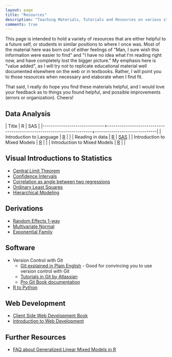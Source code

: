 ```yaml
---
layout: page
title: "Resources"
description: "Teaching Materials, Tutorials and Resources on various statistical concepts"
comments: true
---
```


This page is intended to hold a variety of resources that are either helpful to
a future self, or students in similar positions to where I once was. Most of
the material here was born out of either feelings of "Man, I sure wish this
information were easier to find" and "I have no idea what I'm reading right
now, and have completely lost the bigger picture." My emphasis here is "value
added", as I will try not to replicate educational material well documented
elsewhere on the web or in textbooks. Rather, I will point you to those
resources when necessary and elaborate when I find fit.

That said, I really do hope you find these materials helpful, and I would love
your feedback as to things you found helpful, and possible improvements (errors
or organization). Cheers!

## Data Analysis

| Title                        | R                                                                    | SAS                          |
|------------------------------+----------------------------------------------------------------------+------------------------------|
| Introduction to Language     | [R](Intro_to_R.html)                                                 |                              |
| Reading in data              | [R](reading_in_data.html)                                            | [SAS](reading_data_sas.html) |
| Introduction to Mixed Models | [R](https://m-clark.github.io/mixed-models-with-R/introduction.html) |                              |
| Introduction to Mixed Models | [R](https://m-clark.github.io/mixed-models-with-R/introduction.html) |                              |


## Visual Introductions to Statistics

* [Central Limit Theorem](https://seeing-theory.brown.edu/probability-distributions/index.html#section3)
* [Confidence Intervals](https://seeing-theory.brown.edu/frequentist-inference/index.html#section2)
* [Correlation as angle between two regressions](https://seeing-theory.brown.edu/regression-analysis/index.html#section2)
* [Ordinary Least Squares](https://seeing-theory.brown.edu/regression-analysis/index.html#section1)
* [Hierarchical Modeling](http://mfviz.com/hierarchical-models/)

## Derivations

 * [Random Effects 1-way](random1way.html)
 * [Multivariate Normal](multivariate.html)
 * [Exponential Family](exponential_family.html)

## Software

* Version Control with Git
  - [Git explained in Plain English](https://blog.red-badger.com/2016/11/29/gitgithub-in-plain-english) - Good for convincing you to use version control with Git
  - [Tutorials in Git by Atlassian](https://www.atlassian.com/git/tutorials/setting-up-a-repository)
  - [Pro Git Book documentation](https://git-scm.com/book/en/v2)
* [R to Python](RtoPython.md)

## Web Development

* [Client Side Web Development Book](https://info340.github.io/index.html)
* [Introduction to Web Development](https://internetingishard.com/)

## Further Resources

* [FAQ about Generalized Linear Mixed Models in R](https://bbolker.github.io/mixedmodels-misc/glmmFAQ.html)


